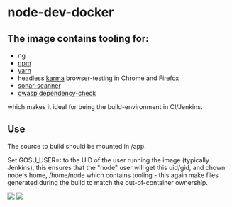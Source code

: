 # node-dev-docker

## The image contains tooling for:
* ng
* [npm](https://www.npmjs.com/get-npm)
* [yarn](https://yarnpkg.com)
* headless [karma](https://karma-runner.github.io/2.0/index.html) browser-testing in Chrome and Firefox
* [sonar-scanner](https://docs.sonarqube.org/display/SCAN/Analyzing+with+SonarQube+Scanner)
* [owasp dependency-check](https://jeremylong.github.io/DependencyCheck/dependency-check-cli/arguments.html)

which makes it ideal for being the build-environment in CI/Jenkins.

## Use
The source to build should be mounted in /app.

Set GOSU_USER=<uid>:<gid> to the UID of the user running the image (typically Jenkins),
this ensures that the "node" user will get this uid/gid, and chown node's home, /home/node
which contains tooling - this again make files generated during the build to match the out-of-container ownership.


[![](https://images.microbadger.com/badges/version/evryfs/node-dev-docker.svg)](https://microbadger.com/images/evryfs/node-dev-docker "Get your own version badge on microbadger.com")
[![](https://images.microbadger.com/badges/image/evryfs/node-dev-docker.svg)](https://microbadger.com/images/evryfs/node-dev-docker "Get your own image badge on microbadger.com")
